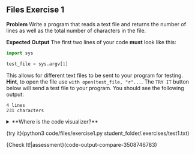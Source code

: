 ## Files Exercise 1

**Problem**
Write a program that reads a text file and returns the number of lines as well as the total number of characters in the file.

**Expected Output**
The first two lines of your code **must** look like this:

```python
import sys

test_file = sys.argv[1]
```
This allows for different text files to be sent to your program for testing. **Hint**, to open the file use `with open(test_file, "r"...`. The `TRY IT` button below will send a test file to your program. You should see the following output:

```text
4 lines
231 characters
```

<details><summary>**Where is the code visualizer?**</summary>Unfortunately, the code visualizer does not work with the `open` command, so it cannot be used for this problem.</details>

{try it}(python3 code/files/exercise1.py student_folder/.exercises/test1.txt)

{Check It!|assessment}(code-output-compare-3508746783)
